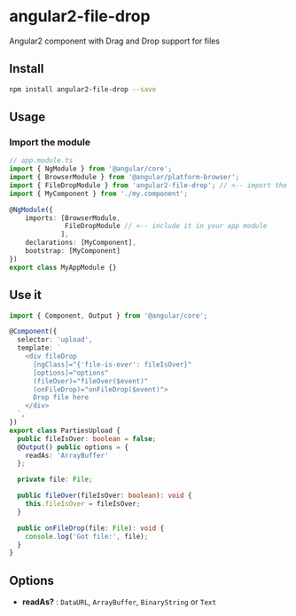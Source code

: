 # angular2-file-drop

Angular2 component with Drag and Drop support for files

## Install

```bash
npm install angular2-file-drop --save
```

## Usage

### Import the module
```TypeScript
// app.module.ts
import { NgModule } from '@angular/core';
import { BrowserModule } from '@angular/platform-browser';
import { FileDropModule } from 'angular2-file-drop'; // <-- import the module
import { MyComponent } from './my.component';

@NgModule({
    imports: [BrowserModule,
              FileDropModule // <-- include it in your app module
             ],
    declarations: [MyComponent],  
    bootstrap: [MyComponent]
})
export class MyAppModule {}
```

## Use it
```ts
import { Component, Output } from '@angular/core';

@Component({
  selector: 'upload',
  template: `
    <div fileDrop
      [ngClass]="{'file-is-over': fileIsOver}"
      [options]="options"
      (fileOver)="fileOver($event)"
      (onFileDrop)="onFileDrop($event)">
      Drop file here
    </div>
  `,
})
export class PartiesUpload {
  public fileIsOver: boolean = false;
  @Output() public options = {
    readAs: 'ArrayBuffer'
  };

  private file: File;

  public fileOver(fileIsOver: boolean): void {
    this.fileIsOver = fileIsOver;
  }

  public onFileDrop(file: File): void {
    console.log('Got file:', file);
  }
}

```

## Options

- **readAs?** : `DataURL`, `ArrayBuffer`, `BinaryString` or `Text`
